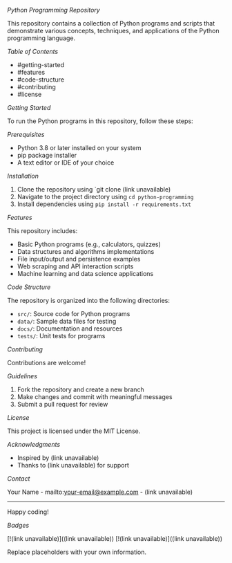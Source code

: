 


*Python Programming Repository*

This repository contains a collection of Python programs and scripts that demonstrate various concepts, techniques, and applications of the Python programming language.


*Table of Contents*

- #getting-started
- #features
- #code-structure
- #contributing
- #license


*Getting Started*

To run the Python programs in this repository, follow these steps:


*Prerequisites*

- Python 3.8 or later installed on your system
- pip package installer
- A text editor or IDE of your choice


*Installation*

1. Clone the repository using `git clone (link unavailable)
2. Navigate to the project directory using `cd python-programming`
3. Install dependencies using `pip install -r requirements.txt`


*Features*

This repository includes:


- Basic Python programs (e.g., calculators, quizzes)
- Data structures and algorithms implementations
- File input/output and persistence examples
- Web scraping and API interaction scripts
- Machine learning and data science applications


*Code Structure*

The repository is organized into the following directories:


- `src/`: Source code for Python programs
- `data/`: Sample data files for testing
- `docs/`: Documentation and resources
- `tests/`: Unit tests for programs


*Contributing*

Contributions are welcome!


*Guidelines*

1. Fork the repository and create a new branch
2. Make changes and commit with meaningful messages
3. Submit a pull request for review


*License*

This project is licensed under the MIT License.


*Acknowledgments*

- Inspired by (link unavailable)
- Thanks to (link unavailable) for support


*Contact*

Your Name - mailto:your-email@example.com - (link unavailable)


---

Happy coding!


*Badges*

[!(link unavailable)]((link unavailable))
[!(link unavailable)]((link unavailable))





Replace placeholders with your own information.


